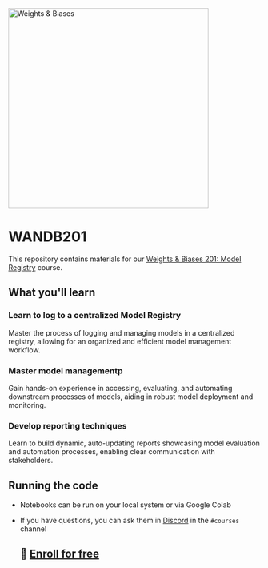 <img src="https://i.imgur.com/gb6B4ig.png" width="400" alt="Weights & Biases" />

# WANDB201

This repository contains materials for our [Weights & Biases 201: Model Registry](https://www.wandb.courses/courses/201-model-registry) course. 

## What you'll learn

### Learn to log to a centralized Model Registry
Master the process of logging and managing models in a centralized registry, allowing for an organized and efficient model management workflow.

### Master model managementp
Gain hands-on experience in accessing, evaluating, and automating downstream processes of models, aiding in robust model deployment and monitoring.

### Develop reporting techniques
Learn to build dynamic, auto-updating reports showcasing model evaluation and automation processes, enabling clear communication with stakeholders.

## Running the code
- Notebooks can be run on your local system or via Google Colab
- If you have questions, you can ask them in [Discord](https://wandb.me/discord) in the `#courses` channel

  ## 🚀 [Enroll for free](https://www.wandb.courses/courses/201-model-registry)
